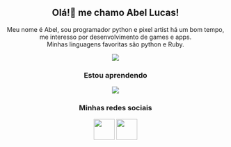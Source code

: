 <!--
**abelarduu/abelarduu** is a ✨ _special_ ✨ repository because its `README.md` (this file) appears on your GitHub profile.
#Olá, me chamo SeuNomeAqui !
Here are some ideas to get you started:

- 🔭 I’m currently working on ...
- 🌱 I’m currently learning ...
- 👯 I’m looking to collaborate on ...
- 🤔 I’m looking for help with ...
- 💬 Ask me about ...
- 📫 How to reach me: ...
- 😄 Pronouns: ...
- ⚡ Fun fact: ...
-->
<!--
[![Typing SVG](https://readme-typing-svg.herokuapp.com?font=Fira+Code&pause=1000&center=true&width=435&lines=Olá!+👋+Me+chamo+Abel+Lucas")](https://git.io/typing-svg)
-->
<h2 align="center">Olá!👋 me chamo Abel Lucas!</h2>
<div align="center">
    <p>  
        Meu nome é Abel, sou programador python e pixel artist há um bom tempo, me interesso por desenvolvimento de games e apps.</br>
        Minhas linguagens favoritas são python e Ruby. 
    </p>
</div>

<div align="center">
    <img src="https://skillicons.dev/icons?i=python,ruby" />
</div>
<div align="center">
    <h3>Estou aprendendo</h3>
    <div>
        <img src="https://skillicons.dev/icons?i=flask,blender,ruby,gamemakerstudio,godot,unity&perline=3" />
    </div>
</div>

<div align="center">
    <h3>Minhas redes sociais</h3>
    <div>
        <a href="https://www.linkedin.com/in/Abel-Lucas"  target="_blank"rel="noopener noreferrer"><img src="https://cdn.jsdelivr.net/gh/devicons/devicon/icons/linkedin/linkedin-original.svg" width="48" height="48"/></a>
        <a href="https://www.behance.net/abellucas1" target="_blank"rel="noopener noreferrer"><img src="https://cdn.jsdelivr.net/gh/devicons/devicon/icons/behance/behance-original.svg" width="48" height="48"/></a>
    </div>
</div>
<!--
<h3 align="center">Minhas redes sociais</h3>
<p align="center">
    <img src="https://skillicons.dev/icons?i=instagram, linkedin" />
</p>-->
